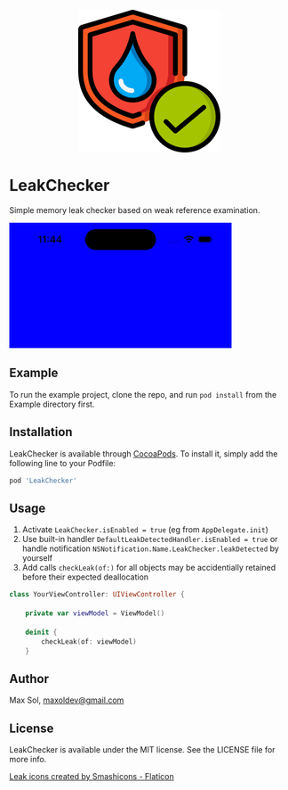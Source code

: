 <p align="center"><img src="icon.png" alt="icon"/></p>

# LeakChecker

Simple memory leak checker based on weak reference examination.

<img src="demo.gif" width=400 alt="screen record"/>

## Example

To run the example project, clone the repo, and run `pod install` from the Example directory first.

## Installation

LeakChecker is available through [CocoaPods](https://cocoapods.org). To install
it, simply add the following line to your Podfile:

```ruby
pod 'LeakChecker'
```

## Usage

1. Activate `LeakChecker.isEnabled = true` (eg from `AppDelegate.init`)
2. Use built-in handler `DefaultLeakDetectedHandler.isEnabled = true` or handle notification `NSNotification.Name.LeakChecker.leakDetected` by yourself
3. Add calls `checkLeak(of:)` for all objects may be accidentially retained before their expected deallocation

```swift
class YourViewController: UIViewController {

    private var viewModel = ViewModel()

    deinit {
        checkLeak(of: viewModel)
    }
```

## Author

Max Sol, maxoldev@gmail.com

## License

LeakChecker is available under the MIT license. See the LICENSE file for more info.

<a href="https://www.flaticon.com/free-icons/leak" title="leak icons">Leak icons created by Smashicons - Flaticon</a>